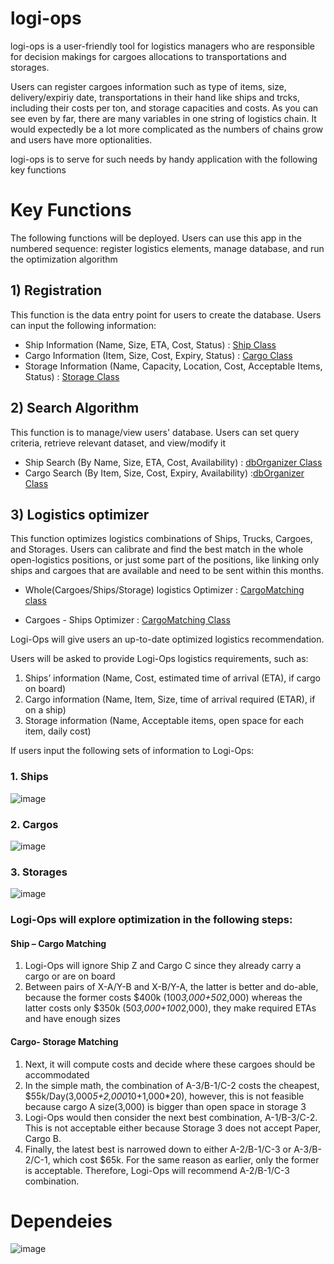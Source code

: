 # logi-ops

logi-ops is a user-friendly tool for logistics managers who are responsible for decision makings for cargoes allocations to transportations and storages.

Users can register cargoes information such as type of items, size, delivery/expiriy date, transportations in their hand like ships and trcks, including their costs per ton, and storage capacities and costs. 
As you can see even by far, there are many variables in one string of logistics chain. 
It would expectedly be a lot more complicated as the numbers of chains grow and users have more optionalities.

logi-ops is to serve for such needs by handy application with the following key functions

# Key Functions
The following functions will be deployed. Users can use this app in the numbered sequence: register logistics elements, manage database, and run the optimization algorithm 

## 1) Registration 
   This function is the data entry point for users to create the database. Users can input the following information:
   - Ship Information (Name, Size, ETA, Cost, Status) : [Ship Class](https://github.com/Snafkin547/logi-ops/blob/351918292e8e8bc30a5e5a9aff9a3ebb563af90d/src/cpw/Ship.java#L3)
   - Cargo Information (Item, Size, Cost, Expiry, Status) : [Cargo Class](https://github.com/Snafkin547/logi-ops/blob/351918292e8e8bc30a5e5a9aff9a3ebb563af90d/src/cpw/Cargo.java#L3)
   - Storage Information (Name, Capacity, Location, Cost, Acceptable Items, Status) : [Storage Class](https://github.com/Snafkin547/logi-ops/blob/483f990c4fe8cda8742c8a2769e04768cf147e8b/src/cpw/Storage.java#L6)

## 2) Search Algorithm
   This function is to manage/view users' database. Users can set query criteria, retrieve relevant dataset, and view/modify it
   - Ship Search (By Name, Size, ETA, Cost, Availability) : [dbOrganizer Class](https://github.com/Snafkin547/logi-ops/blob/351918292e8e8bc30a5e5a9aff9a3ebb563af90d/src/cpw/dbOrganizer.java#L5)
   - Cargo Search (By Item, Size, Cost, Expiry, Availability) :[dbOrganizer Class](https://github.com/Snafkin547/logi-ops/blob/4b18dd5785d1c90119b4a63ee7cc39aa05a294bd/src/cpw/dbOrganizer.java#L30)

##  3) Logistics optimizer
   This function optimizes logistics combinations of Ships, Trucks, Cargoes, and Storages. Users can calibrate and find the best match in the whole open-logistics positions, or just some part of the positions, like linking only ships and cargoes that are available and need to be sent within this months.
   
   - Whole(Cargoes/Ships/Storage) logistics Optimizer : [CargoMatching class](https://github.com/Snafkin547/logi-ops/blob/4b18dd5785d1c90119b4a63ee7cc39aa05a294bd/src/cpw/CargoMatching.java#L324)

   - Cargoes - Ships Optimizer : [CargoMatching Class](https://github.com/Snafkin547/logi-ops/blob/351918292e8e8bc30a5e5a9aff9a3ebb563af90d/src/cpw/CargoMatching.java#L6)

Logi-Ops will give users an up-to-date optimized logistics recommendation.

Users will be asked to provide Logi-Ops logistics requirements, such as:
1.	Ships’ information (Name, Cost, estimated time of arrival (ETA), if cargo on board)
2.	Cargo information (Name, Item, Size, time of arrival required (ETAR), if on a ship)
3.	Storage information (Name, Acceptable items, open space for each item, daily cost)

If users input the following sets of information to Logi-Ops:
### 1.	Ships 

 ![image](https://user-images.githubusercontent.com/62607343/138567937-00f9dbe8-d401-48bc-840e-d6cc4deb23a1.png)

### 2.	Cargos 

 ![image](https://user-images.githubusercontent.com/62607343/138567938-4967d352-14c3-46ce-a9f1-cd4a6fe57955.png)

### 3.	Storages

 ![image](https://user-images.githubusercontent.com/62607343/138567943-f0dd6799-762f-44af-b3aa-c35c3eb596dc.png)


### Logi-Ops will explore optimization in the following steps:

#### Ship – Cargo Matching
1.	Logi-Ops will ignore Ship Z and Cargo C since they already carry a cargo or are on board 
2.	Between pairs of X-A/Y-B and X-B/Y-A, the latter is better and do-able, because the former costs $400k (100*3,000+50*2,000) whereas the latter costs only $350k (50*3,000+100*2,000), they make required ETAs and have enough sizes

#### Cargo- Storage Matching
1.	Next, it will compute costs and decide where these cargoes should be accommodated
2.	In the simple math, the combination of A-3/B-1/C-2 costs the cheapest, $55k/Day(3,000*5+2,000*10+1,000*20), however, this is not feasible because cargo A size(3,000) is bigger than open space in storage 3
3.	Logi-Ops would then consider the next best combination, A-1/B-3/C-2. This is not acceptable either because Storage 3 does not accept Paper, Cargo B. 
4.	Finally, the latest best is narrowed down to either A-2/B-1/C-3 or A-3/B-2/C-1, which cost $65k. For the same reason as earlier, only the former is acceptable. Therefore, Logi-Ops will recommend A-2/B-1/C-3 combination.

# Dependeies
![image](https://user-images.githubusercontent.com/62607343/138567911-b0a29e05-cbf4-4476-baf2-9b000f1658af.png)

